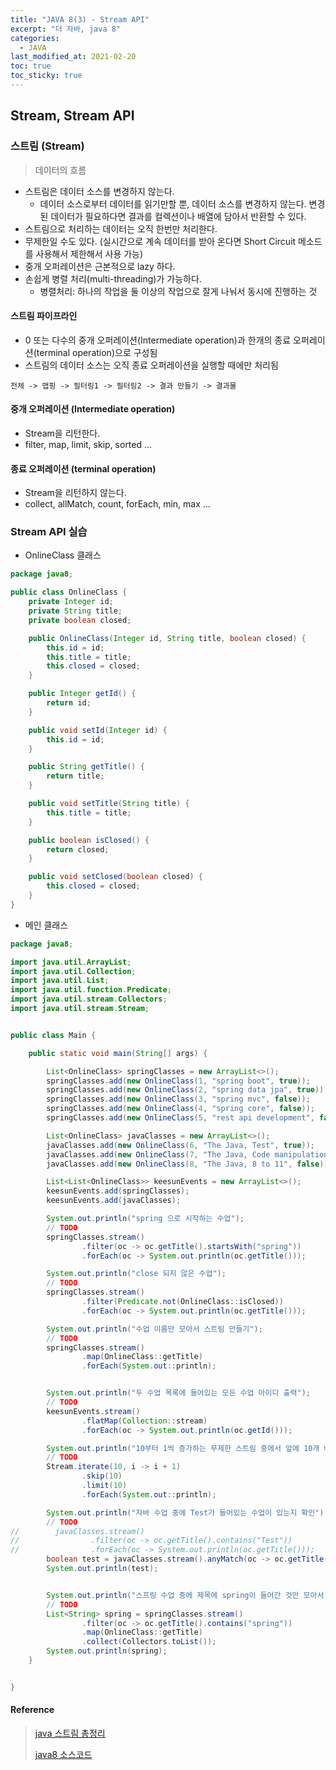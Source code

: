 ```yaml
---
title: "JAVA 8(3) - Stream API"
excerpt: "더 자바, java 8"
categories:
  - JAVA
last_modified_at: 2021-02-20
toc: true
toc_sticky: true
---
```


## Stream, Stream API

###  스트림 (Stream)



> 데이터의 흐름

- 스트림은 데이터 소스를 변경하지 않는다.
  - 데이터 소스로부터 데이터를 읽기만할 뿐, 데이터 소스를 변경하지 않는다. 변경된 데이터가 필요하다면 결과를 컬렉션이나 배열에 담아서 반환할 수 있다.
- 스트림으로 처리하는 데이터는 오직 한번만 처리한다.
- 무제한일 수도 있다. (실시간으로 계속 데이터를 받아 온다면 Short Circuit 메소드를 사용해서 제한해서 사용 가능)
- 중개 오퍼레이션은 근본적으로 lazy 하다.
- 손쉽게 병렬 처리(multi-threading)가 가능하다.
  - 병렬처리: 하나의 작업을 둘 이상의 작업으로 잘게 나눠서 동시에 진행하는 것



#### 스트림 파이프라인

- 0 또는 다수의 중개 오퍼레이션(Intermediate operation)과 한개의 종료 오퍼레이션(terminal operation)으로 구성됨
- 스트림의 데이터 소스는 오직 종료 오퍼레이션을 실행할 때에만 처리됨

```
전체 -> 맵핑 -> 필터링1 -> 필터링2 -> 결과 만들기 -> 결과물
```



#### 중개 오퍼레이션 (Intermediate operation)

- Stream을 리턴한다.
- filter, map, limit, skip, sorted ...



#### 종료 오퍼레이션 (terminal operation)

- Stream을 리턴하지 않는다.
- collect, allMatch, count, forEach, min, max ...



### Stream API 실습

- OnlineClass 클래스

```java
package java8;

public class OnlineClass {
    private Integer id;
    private String title;
    private boolean closed;

    public OnlineClass(Integer id, String title, boolean closed) {
        this.id = id;
        this.title = title;
        this.closed = closed;
    }

    public Integer getId() {
        return id;
    }

    public void setId(Integer id) {
        this.id = id;
    }

    public String getTitle() {
        return title;
    }

    public void setTitle(String title) {
        this.title = title;
    }

    public boolean isClosed() {
        return closed;
    }

    public void setClosed(boolean closed) {
        this.closed = closed;
    }
}
```



- 메인 클래스

```java
package java8;

import java.util.ArrayList;
import java.util.Collection;
import java.util.List;
import java.util.function.Predicate;
import java.util.stream.Collectors;
import java.util.stream.Stream;


public class Main {

    public static void main(String[] args) {

        List<OnlineClass> springClasses = new ArrayList<>();
        springClasses.add(new OnlineClass(1, "spring boot", true));
        springClasses.add(new OnlineClass(2, "spring data jpa", true));
        springClasses.add(new OnlineClass(3, "spring mvc", false));
        springClasses.add(new OnlineClass(4, "spring core", false));
        springClasses.add(new OnlineClass(5, "rest api development", false));

        List<OnlineClass> javaClasses = new ArrayList<>();
        javaClasses.add(new OnlineClass(6, "The Java, Test", true));
        javaClasses.add(new OnlineClass(7, "The Java, Code manipulation", true));
        javaClasses.add(new OnlineClass(8, "The Java, 8 to 11", false));

        List<List<OnlineClass>> keesunEvents = new ArrayList<>();
        keesunEvents.add(springClasses);
        keesunEvents.add(javaClasses);

        System.out.println("spring 으로 시작하는 수업");
        // TODO
        springClasses.stream()
                .filter(oc -> oc.getTitle().startsWith("spring"))
                .forEach(oc -> System.out.println(oc.getTitle()));

        System.out.println("close 되지 않은 수업");
        // TODO
        springClasses.stream()
                .filter(Predicate.not(OnlineClass::isClosed))
                .forEach(oc -> System.out.println(oc.getTitle()));

        System.out.println("수업 이름만 모아서 스트림 만들기");
        // TODO
        springClasses.stream()
                .map(OnlineClass::getTitle)
                .forEach(System.out::println);


        System.out.println("두 수업 목록에 들어있는 모든 수업 아이디 출력");
        // TODO
        keesunEvents.stream()
                .flatMap(Collection::stream)
                .forEach(oc -> System.out.println(oc.getId()));

        System.out.println("10부터 1씩 증가하는 무제한 스트림 중에서 앞에 10개 빼고 최대 10개 까지만");
        // TODO
        Stream.iterate(10, i -> i + 1)
                .skip(10)
                .limit(10)
                .forEach(System.out::println);

        System.out.println("자바 수업 중에 Test가 들어있는 수업이 있는지 확인");
        // TODO
//        javaClasses.stream()
//                .filter(oc -> oc.getTitle().contains("Test"))
//                .forEach(oc -> System.out.println(oc.getTitle()));
        boolean test = javaClasses.stream().anyMatch(oc -> oc.getTitle().contains("Test"));
        System.out.println(test);


        System.out.println("스프링 수업 중에 제목에 spring이 들어간 것만 모아서 List로 만들기");
        // TODO
        List<String> spring = springClasses.stream()
                .filter(oc -> oc.getTitle().contains("spring"))
                .map(OnlineClass::getTitle)
                .collect(Collectors.toList());
        System.out.println(spring);
    }


}
```



#### Reference

> [java 스트림 총정리](https://futurecreator.github.io/2018/08/26/java-8-streams/)
>
> [java8 소스코드](https://github.com/whiteship/java8/commit/12dcce9888bbb6dfbe002788d34a1485cbf4a9e6)